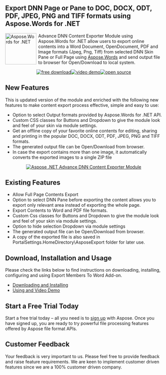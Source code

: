 <h2>Export DNN Page or Pane to DOC, DOCX, ODT, PDF, JPEG, PNG and TIFF formats using Aspose.Words for .NET</h2>
<p><a href="http://www.aspose.com/.net/Word-component.aspx"><img style="float: left; padding-right: 6px;" title="aspose-Words-for-net_100" src="http://www.aspose.com/blogs/wp-content/uploads/2013/09/aspose-Words-for-net-e1378287014402.png" alt="Aspose.Words for .NET" width="100" height="100" /></a>Advance DNN Content Exporter Module using Aspose.Words for .NET allow users to export online contents into a Word Document, OpenDocument, PDF and Image formats (Jpeg, Png, Tiff) from selected DNN Skin Pane or Full Page using <a href="http://www.aspose.com/.net/Word-component.aspx">Aspose.Words</a> and send output file to browser for Open/Download to local system.</p>
<p style="text-align: center;"><a title="Free Download - Aspose .NET Advance DNN Content Exporter" href="https://asposewordsdnn.codeplex.com/releases/"><img title="Free Download - Aspose .NET Advance DNN Content Exporter" src="http://cdn.aspose.com/Images/marketplace/free-download-icon-aspose-mp.png" alt="free download" /></a><a title="Video Demo - Aspose .NET Advance DNN Content Exporter" href="https://www.youtube.com/watch?v=oKL40or-yX8"><img title="Video Demo - Aspose .NET Advance DNN Content Exporter" src="http://cdn.aspose.com/Images/marketplace/video-demo-icon-aspose-mp.png" alt="video demo" /></a><a title="Source Code - Aspose .NET Advance DNN Content Exporter" href="https://asposewordsdnn.codeplex.com/SourceControl/latest#Aspose.DNN.AdvanceContentExporter/"><img title="Source Code - Aspose .NET Advance DNN Content Exporter" src="http://cdn.aspose.com/Images/marketplace/open-source-icon-aspose-mp.png" alt="open source" /></a></p>
<h2>New Features</h2>
<p>This is updated version of the module and enriched with the following new features to make content export process effective, simple and easy to use:</p>
<ul>
<li>Option to select Output formats provided by Aspose.Words for .NET API.</li>
<li>Custom CSS classes for Buttons and Dropdown to give the module look and feel of your skin via module settings.</li>
<li>Get an offline copy of your favorite online contents for editing, sharing and printing in the popular DOC, DOCX, ODT, PDF, JPEG, PNG and TIFF formats.</li>
<li>The generated output file can be Open/Download from browser.</li>
<li>In case the export contains more than one image, it automatically converts the exported images to a single ZIP file</li>
</ul>
<p style="text-align: center;"><a href="http://www.aspose.com/docs/display/wordsnet/DNN+Content+Exporter+Module"><img title="Aspose .NET Advance DNN Content Exporter Module" src="http://www.aspose.com/blogs/wp-content/uploads/2016/04/AdvanceContentExport21.png" alt="Aspose .NET Advance DNN Content Exporter Module" /></a></p>
<h2>Existing Features</h2>
<ul>
<li>Allow Full Page Contents Export</li>
<li>Option to select DNN Pane before exporting the content allows you to export only relevant area instead of exporting the whole page.</li>
<li>Export Contents to Word and PDF file formats.</li>
<li>Custom Css classes for Buttons and Dropdown to give the module look and feel of your skin via module settings.</li>
<li>Option to hide selection Dropdown via module settings</li>
<li>The generated output file can be Open/Download from browser.</li>
<li>A copy of the exported file is also saved in PortalSettings.HomeDirectory\AsposeExport folder for later use.</li>
</ul>
<h2>Download, Installation and Usage</h2>
<p>Please check the links below to find instructions on downloading, installing, configuring and using Export Members To Word Add-on.</p>
<ul>
<li><a href="http://www.aspose.com/docs/display/wordsnet/DNN+Content+Exporter+Module#DNNContentExporterModule-Downloading">Downloading and Installing </a></li>
<li><a href="http://www.aspose.com/docs/display/wordsnet/DNN+Content+Exporter+Module#DNNContentExporterModule-VideoDemo">Using and Video Demo</a></li>
</ul>
<h2>Start a Free Trial Today</h2>
<p>Start a free trial today &ndash; all you need is to <a href="http://www.aspose.com/community/user/createuser.aspx"> sign up</a> with Aspose. Once you have signed up, you are ready to try powerful file processing features offered by Aspose file format APIs.</p>
<h2>Customer Feedback</h2>
<p>Your feedback is very important to us. Please feel free to provide feedback and raise feature requirements. We are keen to implement customer driven features since we are a 100% customer driven company.</p>
